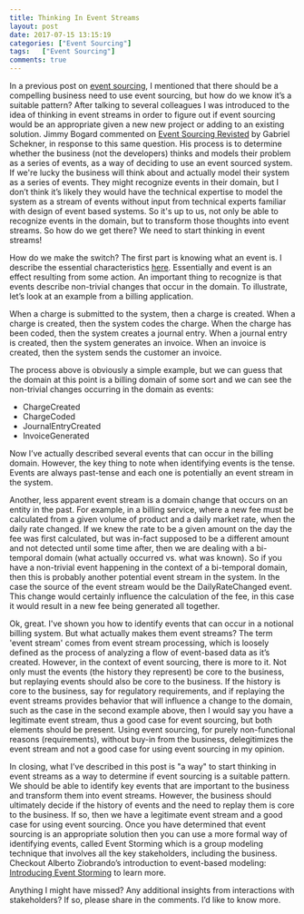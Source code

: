 ```yaml
---
title: Thinking In Event Streams
layout: post
date: 2017-07-15 13:15:19  
categories: ["Event Sourcing"]
tags: 	["Event Sourcing"]
comments: true
---
```

In a previous post on [event sourcing](http://richardrflores.com/2017/05/08/event-sourcing.html), I mentioned that there should be a compelling business need to use event sourcing, but how do we know it’s a suitable pattern? After talking to several colleagues I was introduced to the idea of thinking in event streams in order to figure out if event sourcing would be an appropriate given a new new project or adding to an existing solution. Jimmy Bogard commented on [Event Sourcing Revisted](https://lostechies.com/gabrielschenker/2015/05/26/event-sourcing-revisited/) by Gabriel Schekner, in response to this same question. His process is to determine whether the business (not the developers) thinks and models their problem as a series of events, as a way of deciding to use an event sourced system. If we're lucky the business will think about and actually model their system as a series of events. They might recognize events in their domain, but I don’t think it’s likely they would have the technical expertise to model the system as a stream of events without input from technical experts familiar with design of event based systems. So it's up to us, not only be able to recognize events in the domain, but to transform those thoughts into event streams. So how do we get there? We need to start thinking in event streams!

How do we make the switch? The first part is knowing what an event is. I describe the essential characteristics [here](http://richardrflores.com/2017/05/24/essential-characteristics-of-domain-events.html). Essentially and event is an effect resulting from some action. An important thing to recognize is that events describe non-trivial changes that occur in the domain. To illustrate, let’s look at an example from a billing application.

When a charge is submitted to the system, then a charge is created. When a charge is created, then the system codes the charge. When the charge has been coded, then the system creates a journal entry. When a journal entry is created, then the system generates an invoice. When an invoice is created, then the system sends the customer an invoice.

The process above is obviously a simple example, but we can guess that the domain at this point is a billing domain of some sort and we can see the non-trivial changes occurring in the domain as events:

* ChargeCreated
* ChargeCoded
* JournalEntryCreated
* InvoiceGenerated

Now I’ve actually described several events that can occur in the billing domain. However, the key thing to note when identifying events is the tense. Events are always past-tense and each one is potentially an event stream in the system. 

Another, less apparent event stream is a domain change that occurs on an entity in the past. For example, in a billing service, where a new fee must be calculated from a given volume of product and a daily market rate, when the daily rate changed. If we knew the rate to be a given amount on the day the fee was first calculated, but was in-fact supposed to be a different amount and not detected until some time after, then we are dealing with a bi-temporal domain (what actually occurred vs. what was known). So if you have a non-trivial event happening in the context of a bi-temporal domain, then this is probably another potential event stream in the system. In the case the source of the event stream would be the DailyRateChanged event. This change would certainly influence the calculation of the fee, in this case it would result in a new fee being generated all together.

Ok, great. I've shown you how to identify events that can occur in a notional billing system. But what actually makes them event streams? The term 'event stream' comes from event stream processing, which is loosely defined as the process of analyzing a flow of event-based data as it’s created. However, in the context of event sourcing, there is more to it. Not only must the events (the history they represent) be core to the business, but replaying events should also be core to the business. If the history is core to the business, say for regulatory requirements, and if replaying the event streams provides behavior that will influence a change to the domain, such as the case in the second example above, then I would say you have a legitimate event stream, thus a good case for event sourcing, but both elements should be present. Using event sourcing, for purely non-functional reasons (requirements), without buy-in from the business, delegitimizes the event stream and not a good case for using event sourcing in my opinion.

In closing, what I’ve described in this post is "a way" to start thinking in event streams as a way to determine if event sourcing is a suitable pattern. We should be able to identify key events that are important to the business and transform them into event streams. However, the business should ultimately decide if the history of events and the need to replay them is core to the business. If so, then we have a legitimate event stream and a good case for using event sourcing. Once you have determined that event sourcing is an appropriate solution then you can use a more formal way of identifying events, called Event Storming which is a group modeling technique that involves all the key stakeholders, including the business. Checkout Alberto Ziobrando’s introduction to event-based modeling: [Introducing Event Storming](http://ziobrando.blogspot.com/2013/11/introducing-event-storming.html) to learn more.

Anything I might have missed? Any additional insights from interactions with stakeholders? If so, please share in the comments. I’d like to know more.
